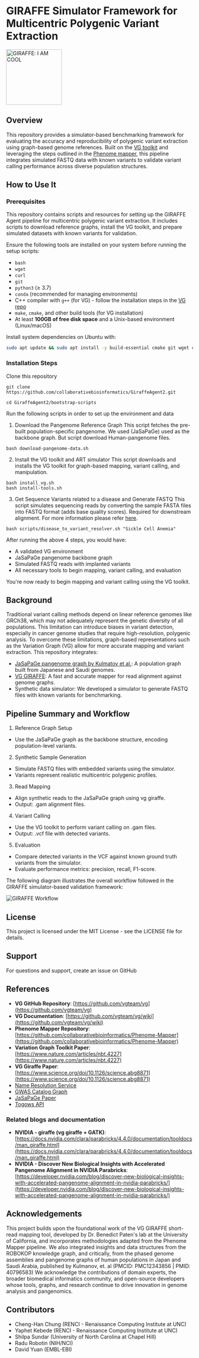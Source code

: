 # GIRAFFE Simulator Framework for Multicentric Polygenic Variant Extraction


<div align="left">
  <img src="img/giraffewithgoggles-removebg-preview.png" alt="GIRAFFE: I AM COOL" width="150">
</div>

## Overview
This repository provides a simulator-based benchmarking framework for evaluating the accuracy and reproducibility of polygenic variant extraction using graph-based genome references. Built on the [VG toolkit](https://github.com/vgteam/vg?tab=readme-ov-file) and leveraging the steps outlined in the [Phenome mapper](https://github.com/collaborativebioinformatics/Phenome-Mapper), this pipeline integrates simulated FASTQ data with known variants to validate variant calling performance across diverse population structures.



## How to Use It

### Prerequisites 
This repository contains scripts and resources for setting up the GIRAFFE Agent pipeline for multicentric polygenic variant extraction. It includes scripts to download reference graphs, install the VG toolkit, and prepare simulated datasets with known variants for validation.   

Ensure the following tools are installed on your system before running the setup scripts:
- `bash`
- `wget`
- `curl`
- `git`
- `python3` (≥ 3.7)
- `conda` (recommended for managing environments)
- C++ compiler with `g++` (for VG) - follow the installation steps in the [VG repo](https://github.com/vgteam/vg?tab=readme-ov-file)
- `make`, `cmake`, and other build tools (for VG installation)
- At least **100GB of free disk space** and a Unix-based environment (Linux/macOS)

Install system dependencies on Ubuntu with:

```bash
sudo apt update && sudo apt install -y build-essential cmake git wget curl unzip
```

### Installation Steps
Clone this repository
```
git clone https://github.com/collaborativebioinformatics/GiraffeAgent2.git
```

```
cd GiraffeAgent2/bootstrap-scripts
```

Run the following scripts in order to set up the environment and data

1. Download the Pangenome Reference Graph
This script fetches the pre-built population-specific pangenome. We used (JaSaPaGe) used as the backbone graph. But script download Human-pangenome files.
```
bash download-pangenome-data.sh
```

2. Install the VG toolkit and ART simulator
This script downloads and installs the VG toolkit for graph-based mapping, variant calling, and manipulation.
```
bash install_vg.sh
bash install-tools.sh
```

3. Get Sequence Variants related to a disease and Generate FASTQ
This script simulates sequencing reads by converting the sample FASTA files into FASTQ format (adds base quality scores). Required for downstream alignment. For more information please refer [here](scripts/README.md).
```
bash scripts/disease_to_variant_resolver.sh "Sickle Cell Anemia" 
```

After running the above 4 steps, you would have:
* A validated VG environment
* JaSaPaGe pangenome backbone graph
* Simulated FASTQ reads with implanted variants
* All necessary tools to begin mapping, variant calling, and evaluation

You're now ready to begin mapping and variant calling using the VG toolkit.

## Background
Traditional variant calling methods depend on linear reference genomes like GRCh38, which may not adequately represent the genetic diversity of all populations. This limitation can introduce biases in variant detection, especially in cancer genome studies that require high-resolution, polygenic analysis. To overcome these limitations, graph-based representations such as the Variation Graph (VG) allow for more accurate mapping and variant extraction. This repository integrates:
* [JaSaPaGe pangenome graph by Kulmatov et al.](https://pmc.ncbi.nlm.nih.gov/articles/PMC12343856/): A population graph built from Japanese and Saudi genomes.
* [VG GIRAFFE](https://www.science.org/doi/10.1126/science.abg8871): A fast and accurate mapper for read alignment against genome graphs.
* Synthetic data simulator: We developed a simulator to generate FASTQ files with known variants for benchmarking.

## Pipeline Summary and Workflow
1. Reference Graph Setup
* Use the JaSaPaGe graph as the backbone structure, encoding population-level variants.

2. Synthetic Sample Generation
* Simulate FASTQ files with embedded variants using the simulator.
* Variants represent realistic multicentric polygenic profiles.

3. Read Mapping
* Align synthetic reads to the JaSaPaGe graph using vg giraffe.
* Output: .gam alignment files.

4. Variant Calling
* Use the VG toolkit to perform variant calling on .gam files.
* Output: .vcf file with detected variants.

5. Evaluation
* Compare detected variants in the VCF against known ground truth variants from the simulator.
* Evaluate performance metrics: precision, recall, F1-score.

The following diagram illustrates the overall workflow followed in the GIRAFFE simulator-based validation framework:

![GIRAFFE Workflow](img/giraffe2.png)

## License

This project is licensed under the MIT License - see the LICENSE file for details.

## Support

For questions and support, create an issue on GitHub

## References

- **VG GitHub Repository**: [https://github.com/vgteam/vg](https://github.com/vgteam/vg)
- **VG Documentation**: [https://github.com/vgteam/vg/wiki](https://github.com/vgteam/vg/wiki)
- **Phenome Mapper Repository**: [https://github.com/collaborativebioinformatics/Phenome-Mapper](https://github.com/collaborativebioinformatics/Phenome-Mapper)
- **Variation Graph Toolkit Paper**: [https://www.nature.com/articles/nbt.4227](https://www.nature.com/articles/nbt.4227)
- **VG Giraffe Paper**: [https://www.science.org/doi/10.1126/science.abg8871](https://www.science.org/doi/10.1126/science.abg8871)
- [Name Resolution Service](https://name-resolution-sri.renci.org/docs#/)
- [GWAS Catalog Graph](https://robokop.renci.org/explore/graphs/gwas-catalog)
- [JaSaPaGe Paper](https://www.nature.com/articles/s41597-025-05652-y)
- [Togows API](https://togows.org/)

### Related blogs and documentation
- **NVIDIA - giraffe (vg giraffe + GATK)**: [https://docs.nvidia.com/clara/parabricks/4.4.0/documentation/tooldocs/man_giraffe.html](https://docs.nvidia.com/clara/parabricks/4.4.0/documentation/tooldocs/man_giraffe.html)
- **NVIDIA - Discover New Biological Insights with Accelerated Pangenome Alignment in NVIDIA Parabricks**: [https://developer.nvidia.com/blog/discover-new-biological-insights-with-accelerated-pangenome-alignment-in-nvidia-parabricks/](https://developer.nvidia.com/blog/discover-new-biological-insights-with-accelerated-pangenome-alignment-in-nvidia-parabricks/)


## Acknowledgements 

This project builds upon the foundational work of the VG GIRAFFE short-read mapping tool, developed by Dr. Benedict Paten's lab at the University of California, and incorporates methodologies adapted from the Phenome Mapper pipeline.
We also integrated insights and data structures from the ROBOKOP knowledge graph, and critically, from the phased genome assemblies and pangenome graphs of human populations in Japan and Saudi Arabia, published by Kulmanov, et. al (PMCID: PMC12343856 | PMID: 40796583)
We acknowledge the contributions of domain experts, the broader biomedical informatics community, and open-source developers whose tools, graphs, and research continue to drive innovation in genome analysis and pangenomics.


## Contributors

- Cheng-Han Chung (RENCI - Renaissance Computing Institute at UNC)
- Yaphet Kebede (RENCI - Renaissance Computing Institute at UNC)
- Shilpa Sundar (University of North Carolina at Chapel Hill)
- Radu Robotin (NIH/NCI)
- David Yuan (EMBL-EBI)